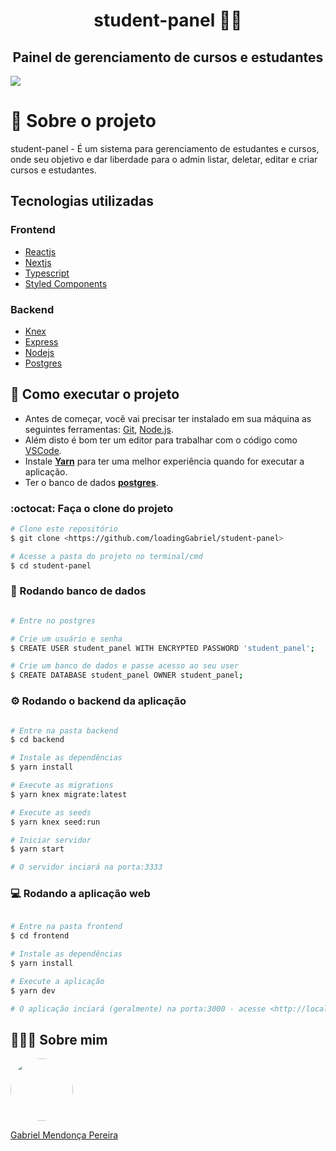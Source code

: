 <h1 align="center">student-panel 👨‍🎓</h1>
<h2 align="center">Painel de gerenciamento de cursos e estudantes</h2>

<img src="https://user-images.githubusercontent.com/49095200/134911666-eb53302e-7ccb-4ef6-aef4-1f991389dce9.png" />

# 💬 Sobre o projeto
student-panel - É um sistema para gerenciamento de estudantes e cursos, onde seu objetivo e dar liberdade para o admin listar, deletar, editar e criar cursos e estudantes. 

## Tecnologias utilizadas
### Frontend
* [Reactjs](https://pt-br.reactjs.org)
* [Nextjs](https://nextjs.org)
* [Typescript](https://www.typescriptlang.org/)
* [Styled Components](https://styled-components.com/)
### Backend
* [Knex](https://knexjs.org)
* [Express](https://expressjs.com/pt-br/)
* [Nodejs](https://nodejs.org/en/)
* [Postgres](https://www.postgresql.org)

## 🚀 Como executar o projeto

- Antes de começar, você vai precisar ter instalado em sua máquina as seguintes ferramentas: [Git](https://git-scm.com), [Node.js](https://nodejs.org/en/). 
- Além disto é bom ter um editor para trabalhar com o código como [VSCode](https://code.visualstudio.com/).
- Instale **[Yarn](https://yarnpkg.com/)** para ter uma melhor experiência quando for executar a aplicação.
- Ter o banco de dados **[postgres](https://www.postgresql.org)**.

### :octocat: Faça o clone do projeto

```bash
# Clone este repositório
$ git clone <https://github.com/loadingGabriel/student-panel>

# Acesse a pasta do projeto no terminal/cmd
$ cd student-panel

```

### 🎲 Rodando banco de dados

```bash

# Entre no postgres

# Crie um usuário e senha
$ CREATE USER student_panel WITH ENCRYPTED PASSWORD 'student_panel';

# Crie um banco de dados e passe acesso ao seu user
$ CREATE DATABASE student_panel OWNER student_panel;

```

### ⚙ Rodando o backend da aplicação

```bash

# Entre na pasta backend
$ cd backend

# Instale as dependências
$ yarn install

# Execute as migrations
$ yarn knex migrate:latest 

# Execute as seeds
$ yarn knex seed:run

# Iniciar servidor 
$ yarn start

# O servidor inciará na porta:3333
```

### 💻 Rodando a aplicação web

```bash

# Entre na pasta frontend
$ cd frontend

# Instale as dependências
$ yarn install

# Execute a aplicação 
$ yarn dev

# O aplicação inciará (geralmente) na porta:3000 - acesse <http://localhost:3000>
```

## 👨🏻‍🚀 Sobre mim
<a href="https://www.linkedin.com/in/gabriel-mendonca-pereira/">
 <img style="border-radius:50%" width="100px; "src="https://avatars0.githubusercontent.com/u/49095200?s=460&u=27a77c43fff5eab61be02a3fedfd7db554145981&v=4"/>
 <p>Gabriel Mendonça Pereira</p>
</a>
